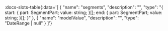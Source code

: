 <!-- This file was automatic generated. Do not edit it manually -->


:docs-slots-table{:data='[
  {
    "name": "segments",
    "description": "",
    "type": "{ start: { part: SegmentPart; value: string; }[]; end: { part: SegmentPart; value: string; }[]; }"
  },
  {
    "name": "modelValue",
    "description": "",
    "type": "DateRange | null"
  }
]'} 
